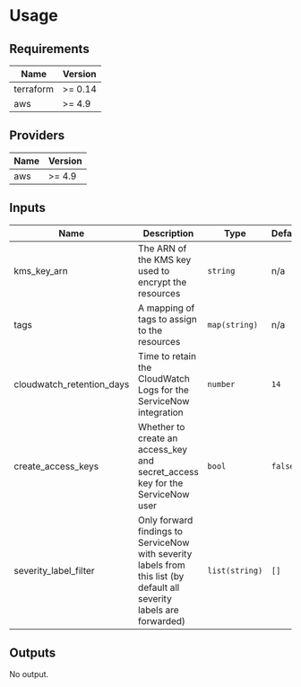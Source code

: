 # Usage
<!-- BEGIN_TF_DOCS -->
## Requirements

| Name | Version |
|------|---------|
| terraform | >= 0.14 |
| aws | >= 4.9 |

## Providers

| Name | Version |
|------|---------|
| aws | >= 4.9 |

## Inputs

| Name                        | Description                                                                                                            | Type           | Default | Required |
|-----------------------------|------------------------------------------------------------------------------------------------------------------------|----------------|--------|:--------:|
| kms\_key\_arn               | The ARN of the KMS key used to encrypt the resources                                                                   | `string`       | n/a    | yes |
| tags                        | A mapping of tags to assign to the resources                                                                           | `map(string)`  | n/a    | yes |
| cloudwatch\_retention\_days | Time to retain the CloudWatch Logs for the ServiceNow integration                                                      | `number`       | `14`   | no |
| create\_access\_keys        | Whether to create an access\_key and secret\_access key for the ServiceNow user                                        | `bool`         | `false` | no |
| severity\_label\_filter     | Only forward findings to ServiceNow with severity labels from this list (by default all severity labels are forwarded) | `list(string)` | `[]`   | no |

## Outputs

No output.

<!-- END_TF_DOCS -->
